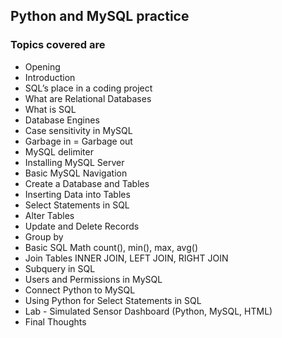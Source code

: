 ## Python and MySQL practice

### Topics covered are
 
* Opening
* Introduction
* SQL’s place in a coding project
* What are Relational Databases
* What is SQL
* Database Engines
* Case sensitivity in MySQL
* Garbage in = Garbage out
* MySQL delimiter
* Installing MySQL Server
* Basic MySQL Navigation
* Create a Database and Tables
* Inserting Data into Tables
* Select Statements in SQL
* Alter Tables
* Update and Delete Records
* Group by
* Basic SQL Math count(), min(), max, avg()
* Join Tables INNER JOIN, LEFT JOIN, RIGHT JOIN
* Subquery in SQL
* Users and Permissions in MySQL
* Connect Python to MySQL
* Using Python for Select Statements in SQL
* Lab - Simulated Sensor Dashboard (Python, MySQL, HTML)
* Final Thoughts

